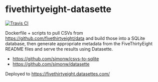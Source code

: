# fivethirtyeight-datasette

[![Travis CI](https://travis-ci.org/simonw/fivethirtyeight-datasette.svg?branch=master)](https://travis-ci.org/simonw/fivethirtyeight-datasette)

Dockerfile + scripts to pull CSVs from https://github.com/fivethirtyeight/data
and build those into a SQLite database, then generate appropriate metadata from
the FiveThirtyEight README files and serve the results using Datasette.

* https://github.com/simonw/csvs-to-sqlite
* https://github.com/simonw/datasette

Deployed to https://fivethirtyeight.datasettes.com/
